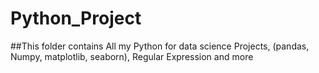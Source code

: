 # Python_Project
##This folder contains All my Python for data science Projects, (pandas, Numpy, matplotlib, seaborn), Regular Expression and more
